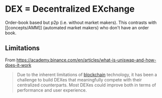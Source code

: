 # DEX = Decentralized EXchange

Order-book based but p2p (i.e. without market makers). This contrasts with [[concepts/AMM]] (automated market makers) who don't have an order book.

## Limitations

From https://academy.binance.com/en/articles/what-is-uniswap-and-how-does-it-work

> Due to the inherent limitations of [blockchain](https://academy.binance.com/en/articles/what-is-blockchain-technology-a-comprehensive-guide-for-beginners) technology, it has been a challenge to build DEXes that meaningfully compete with their centralized counterparts. Most DEXes could improve both in terms of performance and user experience.